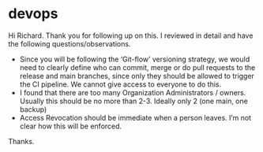 # devops
Hi Richard. Thank you for following up on this. I reviewed in detail and have the following questions/observations. 

-	Since you will be following the ‘Git-flow’ versioning strategy, we would need to clearly define who can commit, merge or do pull requests to the release and main branches, since only they should be allowed to trigger the CI pipeline. We cannot give access to everyone to do this. 
-	I found that there are too many Organization Administrators / owners. Usually this should be no more than 2-3. Ideally only 2 (one main, one backup)
-	Access Revocation should be immediate when a person leaves. I’m not clear how this will be enforced. 

Thanks. 
